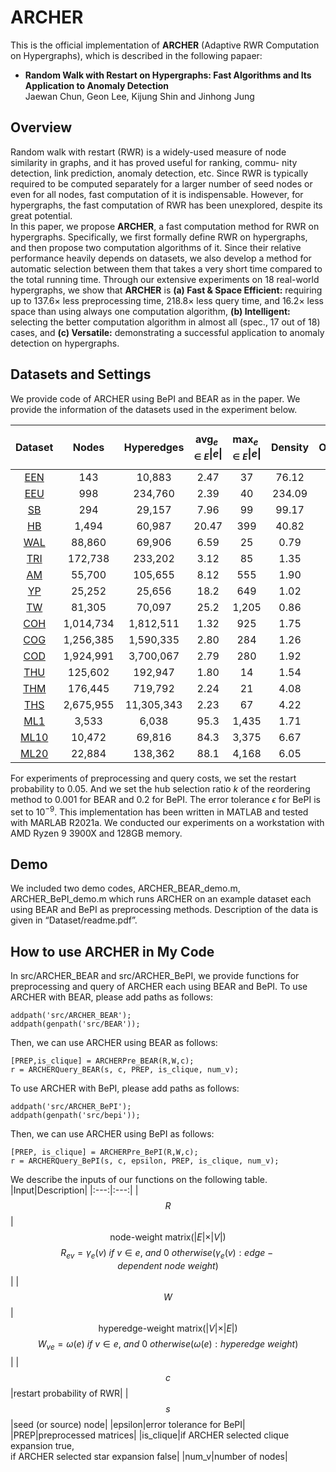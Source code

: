 # __ARCHER__
This is the official implementation of __ARCHER__ (Adaptive RWR Computation on Hypergraphs), which is described in the following papaer:
* __Random Walk with Restart on Hypergraphs: Fast Algorithms and Its Application to Anomaly Detection__
<br> Jaewan Chun, Geon Lee, Kijung Shin and Jinhong Jung
## __Overview__
Random walk with restart (RWR) is a widely-used measure of node similarity in graphs, and it has proved useful for ranking, commu-
nity detection, link prediction, anomaly detection, etc. 
Since RWR is typically required to be computed separately for a larger number of seed nodes or even for all nodes, fast computation of it is indispensable. 
However, for hypergraphs, the fast computation of RWR has been unexplored, despite its great potential. 
<br>
In this paper, we propose __ARCHER__, a fast computation method for RWR on hypergraphs.
Specifically, we first formally define RWR on hypergraphs, and then propose two computation algorithms of it. Since their relative performance heavily depends on datasets, we also develop a method for automatic selection between them that takes a very short time compared to the total running time. 
Through our extensive experiments on 18 real-world hypergraphs, we show that __ARCHER__ is __(a) Fast & Space Efficient:__ requiring up to 137.6× less preprocessing time, 218.8× less query time, and 16.2× less space than using always one computation algorithm, __(b) Intelligent:__ selecting the better computation algorithm in almost all (spec., 17 out of 18) cases, and __(c) Versatile:__ demonstrating a successful application to anomaly detection on hypergraphs.

## __Datasets and Settings__
We provide code of ARCHER using BePI and BEAR as in the paper. We provide the information of the datasets used in the experiment below.

|Dataset|Nodes|Hyperedges|$$\text{avg}_{e \in E}\vert e \vert$$|$$\text{max}_{e \in E}\vert e \vert$$|Density|Overlapness|
|:---:|:---:|:---:|:---:|:---:|:---:|:---:|
|[EEN](https://www.cs.cornell.edu/~arb/data/)|143|10,883|2.47|37|76.12|188.21|
|[EEU](https://www.cs.cornell.edu/~arb/data/)|998|234,760|2.39|40|234.09|559.80|
|[SB](https://www.cs.cornell.edu/~arb/data/)|294|29,157|7.96|99|99.17|789.62|
|[HB](https://www.cs.cornell.edu/~arb/data/)|1,494|60,987|20.47|399|40.82|835.79|
|[WAL](https://www.cs.cornell.edu/~arb/data/)|88,860|69,906|6.59|25|0.79|5.81|
|[TRI](https://www.cs.cornell.edu/~arb/data/)|172,738|233,202|3.12|85|1.35|4.21|
|[AM](https://cseweb.ucsd.edu/~jmcauley/datasets/amazon_v2/)|55,700|105,655|8.12|555|1.90|15.41|
|[YP](https://www.yelp.com/dataset)|25,252|25,656|18.2|649|1.02|18.50|
|[TW](https://snap.stanford.edu/data/ego-Twitter.html)|81,305|70,097|25.2|1,205|0.86|21.75|
|[COH](https://www.cs.cornell.edu/~arb/data/)|1,014,734|1,812,511|1.32|925|1.75|2.32|
|[COG](https://www.cs.cornell.edu/~arb/data/)|1,256,385|1,590,335|2.80|284|1.26|3.53|
|[COD](https://www.cs.cornell.edu/~arb/data/)|1,924,991|3,700,067|2.79|280|1.92|5.35|
|[THU](https://www.cs.cornell.edu/~arb/data/)|125,602|192,947|1.80|14|1.54|2.76|
|[THM](https://www.cs.cornell.edu/~arb/data/)|176,445|719,792|2.24|21|4.08|9.13|
|[THS](https://www.cs.cornell.edu/~arb/data/)|2,675,955|11,305,343|2.23|67|4.22|9.56|
|[ML1](https://grouplens.org/datasets/movielens/)|3,533|6,038|95.3|1,435|1.71|162.83|
|[ML10](https://grouplens.org/datasets/movielens/)|10,472|69,816|84.3|3,375|6.67|562.02|
|[ML20](https://grouplens.org/datasets/movielens/)|22,884|138,362|88.1|4,168|6.05|532.93|

For experiments of preprocessing and query costs, we set the restart probability to 0.05. And we set the hub selection ratio *k* of the reordering method to 0.001 for BEAR and 0.2 for BePI. The error tolerance $\epsilon$ for BePI is set to $10^{−9}$. This implementation has been written in MATLAB and tested with MARLAB R2021a. We conducted our experiments on a workstation with AMD Ryzen 9 3900X and 128GB memory.

## __Demo__
We included two demo codes, ARCHER_BEAR_demo.m, ARCHER_BePI_demo.m which runs ARCHER on an example dataset each using BEAR and BePI as preprocessing methods. Description of the data is given in “Dataset/readme.pdf”.

## __How to use ARCHER in My Code__
In src/ARCHER_BEAR and src/ARCHER_BePI, we provide functions for preprocessing and query of ARCHER each using BEAR and BePI. To use ARCHER with BEAR, please add paths as follows:
```
addpath('src/ARCHER_BEAR');
addpath(genpath('src/BEAR'));
```
Then, we can use ARCHER using BEAR as follows:
```
[PREP,is_clique] = ARCHERPre_BEAR(R,W,c);
r = ARCHERQuery_BEAR(s, c, PREP, is_clique, num_v);
```
To use ARCHER with BePI, please add paths as follows:
```
addpath('src/ARCHER_BePI');
addpath(genpath('src/bepi'));
```
Then, we can use ARCHER using BePI as follows:
```
[PREP, is_clique] = ARCHERPre_BePI(R,W,c);
r = ARCHERQuery_BePI(s, c, epsilon, PREP, is_clique, num_v);
```
We describe the inputs of our functions on the following table.
|Input|Description|
|:---:|:---:|
|$$R$$|$$\text{node-weight\ matrix} ( \vert E \vert \times \vert V \vert)$$ $$R_{ev}=\gamma_e(v)\ if\  v \in e,\ and\ 0\ otherwise(\gamma_e(v):edge-dependent\ node\ weight)$$|
|$$W$$|$$\text{hyperedge-weight\ matrix} ( \vert V \vert \times \vert E \vert)$$ $$W_{ve}=\omega(e)\ if\  v \in e,\ and\ 0\ otherwise(\omega(e):hyperedge\ weight)$$|
|$$c$$|restart probability of RWR|
|$$s$$|seed (or source) node|
|epsilon|error tolerance for BePI|
|PREP|preprocessed matrices|
|is_clique|if ARCHER selected clique expansion true, <br> if ARCHER selected star expansion false|
|num_v|number of nodes|
